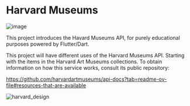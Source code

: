 # Harvard Museums
![image](https://github.com/johnvazna/Harvard_Museums/assets/13882319/0411cdeb-70a9-4f0a-9c26-5d8db301dab1)

This project introduces the Havard Museums API, for purely educational purposes powered by Flutter/Dart.

This project will have different uses of the Harvard Museums API. Starting with the items in the Harvard Art Museums collections. To obtain information on how this service works, consult its public repository:

https://github.com/harvardartmuseums/api-docs?tab=readme-ov-file#resources-that-are-available

![harvard_design](https://github.com/johnvazna/Harvard_Museums/assets/13882319/289e5f5d-4cff-4244-82cc-d61678ec392f)
